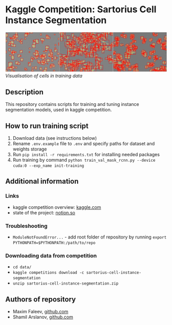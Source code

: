 # Kaggle Competition: Sartorius Cell Instance Segmentation

![train-data-visualisation](figures/data_visualisation.png)
*Visualisation of cells in training data*

## Description

This repository contains scripts for training and tuning instance segmentation models, used in kaggle competition.

## How to run training script

1. Download data (see instructions below)
2. Rename `.env.example` file to `.env` and specify paths for dataset and weights storage
3. Run `pip install -r requirements.txt` for installing needed packages
4. Run training by command `python train_val_mask_rcnn.py --device cuda:0 --exp_name init-training`

## Additional information

### Links

- kaggle competition overview: [kaggle.com](https://www.kaggle.com/c/sartorius-cell-instance-segmentation/)
- state of the project: [notion.so](https://www.notion.so/Kaggle-Instance-Segmentation-f5a291c7ffc34559927d2dedb8405c14)

### Troubleshooting

- `ModuleNotFoundError...` - add root folder of repository by running `export PYTHONPATH=$PYTHONPATH:/path/to/repo`

### Downloading data from competition

- `cd data/`
- `kaggle competitions download -c sartorius-cell-instance-segmentation`
- `unzip sartorius-cell-instance-segmentation.zip`

## Authors of repository

- Maxim Faleev, [github.com](https://github.com/implausibleDeniability)
- Shamil Arslanov, [github.com](https://github.com/homomorfism)